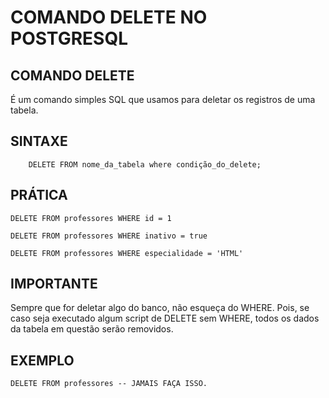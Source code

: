 # COMANDO DELETE NO POSTGRESQL

## COMANDO DELETE

É um comando simples SQL que usamos para deletar os registros de uma tabela.

## SINTAXE

```
    DELETE FROM nome_da_tabela where condição_do_delete;
```

## PRÁTICA

```
DELETE FROM professores WHERE id = 1

DELETE FROM professores WHERE inativo = true

DELETE FROM professores WHERE especialidade = 'HTML'
```

## IMPORTANTE

Sempre que for deletar algo do banco, não esqueça do WHERE. Pois, se caso seja executado algum script de DELETE sem WHERE, todos os dados da tabela em questão serão removidos.

## EXEMPLO

```
DELETE FROM professores -- JAMAIS FAÇA ISSO. 
```